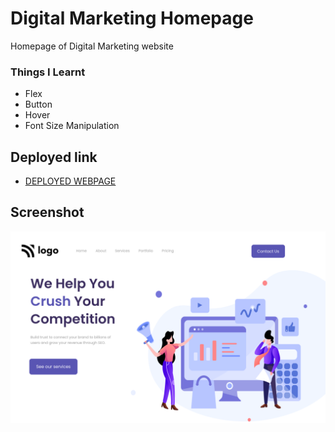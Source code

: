 # Digital Marketing Homepage
Homepage of Digital Marketing website

### Things I Learnt
- Flex
- Button
- Hover
- Font Size Manipulation


## Deployed link
- [DEPLOYED WEBPAGE](https://digital-marketing-p4.netlify.app/)

## Screenshot
![deployerlink](./digital%20marketing%20ss.png)


